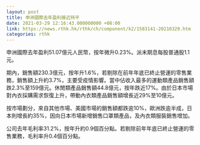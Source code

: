 ```yaml
---
layout: post
title: 申洲國際去年盈利接近持平
date: 2021-03-29 12:16:43.000000000 +08:00
link: https://news.rthk.hk/rthk/ch/component/k2/1583141-20210329.htm
categories: rthk
---
```


申洲國際去年盈利51.07億元人民幣，按年微升0.23%。派末期息每股普通股1.1元。

期內，銷售額230.3億元，按年升1.6%，若剔除在前年年底已終止營運的零售業務，銷售額上升約3.7%，主要受疫情影響。當中佔收入最多的運動類產品銷售額跌2.3%至159億元。休閒類產品銷售額44.8億元，按年跌近17%。由於日本市場對內衣採購需求恢復上升，帶動內衣類產品銷售額增長近29%至10億元。

按市場劃分，來自其他市場、美國市場的銷售額都跌逾10%，歐洲跌逾半成，日本則增長約35%，因向日本市場新增銷售口罩類產品，及內衣類服裝銷售增加。

公司去年毛利率31.2%，按年升約0.9個百分點。若剔除前年年底已終止營運的零售業務，毛利率升0.4個百分點。
